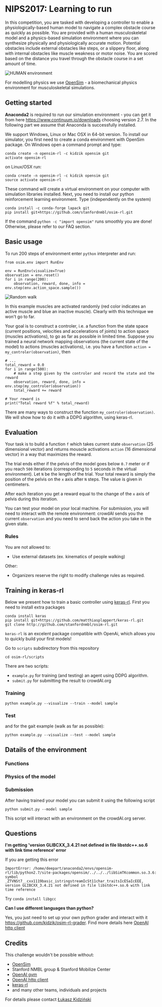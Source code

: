 # NIPS2017: Learning to run

In this competition, you are tasked with developing a controller to enable a physiologically-based human model to navigate a complex obstacle course as quickly as possible. You are provided with a human musculoskeletal model and a physics-based simulation environment where you can synthesize physically and physiologically accurate motion. Potential obstacles include external obstacles like steps, or a slippery floor, along with internal obstacles like muscle weakness or motor noise. You are scored based on the distance you travel through the obstacle course in a set amount of time.

![HUMAN environment](https://github.com/kidzik/osim-rl/blob/master/demo/training.gif)

For modelling physics we use [OpenSim](https://github.com/opensim-org/opensim-core) - a biomechanical physics environment for musculoskeletal simulations. 

## Getting started

**Anaconda2** is required to run our simulation environment - you can get it from here https://www.continuum.io/downloads choosing version 2.7. In the following part we assume that Anaconda is successfully installed.

We support Windows, Linux or Mac OSX in 64-bit version. To install our simulator, you first need to create a conda environment with OpenSim package. On Windows open a command prompt and type:
    
    conda create -n opensim-rl -c kidzik opensim git
    activate opensim-rl

on Linux/OSX run:

    conda create -n opensim-rl -c kidzik opensim git
    source activate opensim-rl

These command will create a virtual environment on your computer with simulation libraries installed. Next, you need to install our python reinforcement learning environment. Type (independently on the system)

    conda install -c conda-forge lapack git
    pip install git+https://github.com/stanfordnmbl/osim-rl.git

If the command `python -c "import opensim"` runs smoothly you are done! Otherwise, please refer to our FAQ section.

## Basic usage

To run 200 steps of environment enter `python` interpreter and run:

    from osim.env import RunEnv

    env = RunEnv(visualize=True)
    observation = env.reset()
    for i in range(200):
        observation, reward, done, info = env.step(env.action_space.sample())

![Random walk](https://github.com/stanfordnmbl/osim-rl/blob/master/demo/random.gif)

In this example muscles are activated randomly (red color indicates an active muscle and blue an inactive muscle). Clearly with this technique we won't go to far.

Your goal is to construct a controler, i.e. a function from the state space (current positions, velocities and accelerations of joints) to action space (muscles activations), to go as far as possible in limited time. Suppose you trained a neural network mapping observations (the current state of the model) to actions (muscles activations), i.e. you have a function `action = my_controler(observation)`, then 

    # ...
    total_reward = 0.0
    for i in range(500):
        # make a step given by the controler and record the state and the reward
        observation, reward, done, info = env.step(my_controler(observation)) 
        total_reward += reward
    
    # Your reward is
    print("Total reward %f" % total_reward)

There are many ways to construct the function `my_controler(observation)`. We will show how to do it with a DDPG algorithm, using keras-rl.

## Evaluation

Your task is to build a function `f` which takes current state `observation` (25 dimensional vector) and returns mouscle activations `action` (16 dimensional vector) in a way that maximizes the reward.

The trial ends either if the pelvis of the model goes below `0.7` meter or if you reach `500` iterations (corresponding to `5` seconds in the virtual environment). Let `N` be the length of the trial. Your total reward is simply the position of the pelvis on the `x` axis after `N` steps. The value is given in centimeters.

After each iteration you get a reward equal to the change of the `x` axis of pelvis during this iteration.

You can test your model on your local machine. For submission, you will need to interact with the remote environment: crowdAI sends you the current `observation` and you need to send back the action you take in the given state.

### Rules

You are not allowed to:
* Use external datasets (ex. kinematics of people walking)

Other:
* Organizers reserve the right to modify challenge rules as required.

## Training in keras-rl

Below we present how to train a basic controller using [keras-rl](https://github.com/matthiasplappert/keras-rl). First you need to install extra packages

    conda install keras
    pip install git+https://github.com/matthiasplappert/keras-rl.git
    git clone http://github.com/stanfordnmbl/osim-rl.git
    
`keras-rl` is an excelent package compatible with OpenAi, which allows you to quickly build your first models!

Go to `scripts` subdirectory from this repository
    
    cd osim-rl/scripts

There are two scripts:
* `example.py` for training (and testing) an agent using DDPG algorithm. 
* `submit.py` for submitting the result to crowdAI.org

### Training

    python example.py --visualize --train --model sample
    
### Test

and for the gait example (walk as far as possible):

    python example.py --visualize --test --model sample
    
## Datails of the environment

### Functions

### Physics of the model

### Submission

After having trained your model you can submit it using the following script

    python submit.py --model sample

This script will interact with an environment on the crowdAI.org server.

## Questions

**I'm getting 'version GLIBCXX_3.4.21 not defined in file libstdc++.so.6 with link time reference' error**

If you are getting this error

    ImportError: /home/deepart/anaconda2/envs/opensim-rl/lib/python2.7/site-packages/opensim/../../../libSimTKcommon.so.3.6: symbol _ZTVNSt7__cxx1119basic_istringstreamIcSt11char_traitsIcESaIcEEE, version GLIBCXX_3.4.21 not defined in file libstdc++.so.6 with link time reference
    
Try `conda install libgcc`

**Can I use different languages than python?**

Yes, you just need to set up your own python grader and interact with it
https://github.com/kidzik/osim-rl-grader. Find more details here [OpenAI http client](https://github.com/openai/gym-http-api)

## Credits

This challenge wouldn't be possible without:
* [OpenSim](https://github.com/opensim-org/opensim-core)
* Stanford NMBL group & Stanford Mobilize Center
* [OpenAI gym](https://gym.openai.com/)
* [OpenAI http client](https://github.com/openai/gym-http-api)
* [keras-rl](https://github.com/matthiasplappert/keras-rl)
* and many other teams, individuals and projects

For details please contact [Łukasz Kidziński](http://kidzinski.com/)
